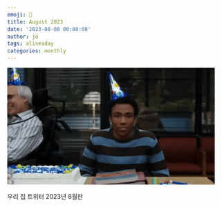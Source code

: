 ```yaml
---
emoji: 🧢
title: August 2023
date: '2023-08-08 00:00:00'
author: jo
tags: alineaday
categories: monthly
---
```


![](./august-2023.gif)

우리 집 트위터 2023년 8월판